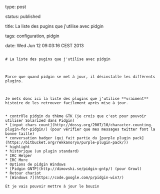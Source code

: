 type: post
status: published
title: La liste des pugins que j'utilise avec pidgin
tags: configuration, pidgin
date: Wed Jun 12 09:03:16 CEST 2013
~~~~~~
# La liste des pugins que j'utilise avec pidgin

Parce que quand pidgin se met à jour, il désinstalle les différents plugins.

Je mets donc ici la liste des plugins que j'utilise **vraiment** histoire de les retrouver facilement après mise à jour.

* contrôle pidgin du thème GTK (je crois que c'est pour pouvoir utiliser Solarized dans Pidgin)
* [input chars count](http://dossy.org/2007/10/character-counting-plugin-for-pidgin/) (pour vérifier que mes messages twitter font la bonne taille)
* conversation badger (qui fait partie du [purple plugin pack](https://bitbucket.org/rekkanoryo/purple-plugin-pack/))
* highlight
* historique (un plugin standard)
* IRC Helper
* IRC More
* Options de pidgin Windows
* [Pidgin GNTP](http://dimovski.se/pidgin-gntp/) (pour Growl)
* Retour chariot
* [Windows 7](https://code.google.com/p/pidgin-win7/)
Et je vais pouvoir mettre à jour le bouzin